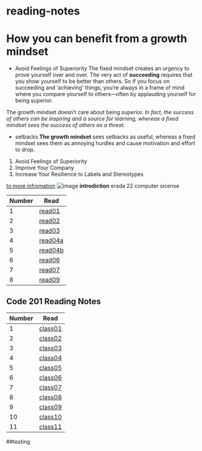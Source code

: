 # reading-notes
# How you can benefit from a growth mindset
- Avoid Feelings of Superiority
The fixed mindset creates an urgency to prove yourself over and over. The very act of **succeeding** requires that you show yourself to be better than others. So if you focus on succeeding and ‘achieving’ things, you’re always in a frame of mind where you compare yourself to others—often by applauding yourself for being superior.

The growth mindset doesn’t care about being superior. *In fact, the success of others can be inspiring and a source for learning, whereas a fixed mindset sees the success of others as a threat.*
- setbacks
**The growth mindset** sees setbacks as useful, whereas a fixed mindset sees them as annoying hurdles and cause motivation and effort to drop.

1. Avoid Feelings of Superiority
2. Improve Your Company
3. Increase Your Resilience to Labels and Stereotypes

[to more infromation](https://www.shortform.com/blog/benefits-of-growth-mindset/)
![image](https://3kllhk1ibq34qk6sp3bhtox1-wpengine.netdna-ssl.com/wp-content/uploads/2015/11/growth-mindset.png)
**introdiction**
erada
22
computer sicense

|Number|Read|
|-----|----|
|1|[read01](read01.md)|
|2|[read02](read02.md)|
|3|[read03](read03.md)|
|4|[read04a](read04a.md)|
|5|[read04b](read04b.md)|
|6|[read06](read06.md)|
|7|[read07](read07.md)|
|8|[read09](read09.md)|



## Code 201 Reading Notes


|Number|Read|
|------|----|
|1|[class01](class01.md)|
|2|[class02](class02.md)|
|3|[class03](class03.md)|
|4|[class04](class04.md)|
|5|[class05](class05.md)|
|6|[class06](class06.md)|
|7|[class07](class07.md)|
|8|[class08](class08.md)|
|9|[class09](class09.md)|
|10|[class10](class10.md)|
|11|[class11](class11.md)|

##testing

